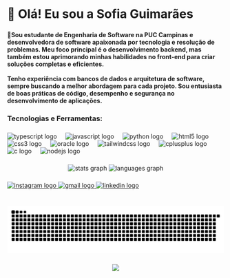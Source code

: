<h1 align="left">👋 Olá! Eu sou a Sofia Guimarães</h1>

###

<h4 align="left">🚀Sou estudante de Engenharia de Software na PUC Campinas e desenvolvedora de software apaixonada por tecnologia e resolução de problemas. Meu foco principal é o desenvolvimento backend, mas também estou aprimorando minhas habilidades no front-end para criar soluções completas e eficientes.<br><br>Tenho experiência com bancos de dados e arquitetura de software, sempre buscando a melhor abordagem para cada projeto. Sou entusiasta de boas práticas de código, desempenho e segurança no desenvolvimento de aplicações.</h4>

###

<h3 align="left">Tecnologias e Ferramentas:</h3>

###

<div align="left">
  <img src="https://skillicons.dev/icons?i=ts" height="30" alt="typescript logo"  />
  <img width="12" />
  <img src="https://skillicons.dev/icons?i=js" height="30" alt="javascript logo"  />
  <img width="12" />
  <img src="https://skillicons.dev/icons?i=py" height="30" alt="python logo"  />
  <img width="12" />
  <img src="https://skillicons.dev/icons?i=html" height="30" alt="html5 logo"  />
  <img width="12" />
  <img src="https://skillicons.dev/icons?i=css" height="30" alt="css3 logo"  />
  <img width="12" />
  <img src="https://img.shields.io/badge/Oracle-F80000?logo=oracle&logoColor=white&style=for-the-badge" height="30" alt="oracle logo"  />
  <img width="12" />
  <img src="https://skillicons.dev/icons?i=tailwind" height="30" alt="tailwindcss logo"  />
  <img width="12" />
  <img src="https://skillicons.dev/icons?i=cpp" height="30" alt="cplusplus logo"  />
  <img width="12" />
  <img src="https://skillicons.dev/icons?i=c" height="30" alt="c logo"  />
  <img width="12" />
  <img src="https://cdn.jsdelivr.net/gh/devicons/devicon/icons/nodejs/nodejs-plain-wordmark.svg" height="30" alt="nodejs logo"  />
</div>

###

<div align="center">
  <img src="https://github-readme-stats.vercel.app/api?username=Sofiabreug&hide_title=false&hide_rank=false&show_icons=true&include_all_commits=true&count_private=true&disable_animations=false&theme=aura&locale=en&hide_border=false" height="150" alt="stats graph"  />
  <img src="https://github-readme-stats.vercel.app/api/top-langs?username=Sofiabreug&locale=en&hide_title=false&layout=compact&card_width=320&langs_count=6&theme=aura&hide_border=false" height="144" alt="languages graph"  />
</div>

###

<div align="left">
  <a href="https://www.instagram.com/sofi.abreug/" target="_blank">
    <img src="https://img.shields.io/static/v1?message=Instagram&logo=instagram&label=&color=E4405F&logoColor=white&labelColor=&style=for-the-badge" height="35" alt="instagram logo"  />
  </a>
  <a href="sofia.abreu.guimaraes@gmail.com" target="_blank">
    <img src="https://img.shields.io/static/v1?message=Gmail&logo=gmail&label=&color=D14836&logoColor=white&labelColor=&style=for-the-badge" height="35" alt="gmail logo"  />
  </a>
  <a href="https://www.linkedin.com/in/sofia-abreug/" target="_blank">
    <img src="https://img.shields.io/static/v1?message=LinkedIn&logo=linkedin&label=&color=0077B5&logoColor=white&labelColor=&style=for-the-badge" height="35" alt="linkedin logo"  />
  </a>
</div>

###

<br clear="both">

<img src="https://raw.githubusercontent.com/Sofiabreug/Sofiabreug/output/snake.svg" alt="Snake animation" />

###

<div align="center">
  <img src="https://profile-counter.glitch.me/Sofiabreug/count.svg?"  />
</div>

###
